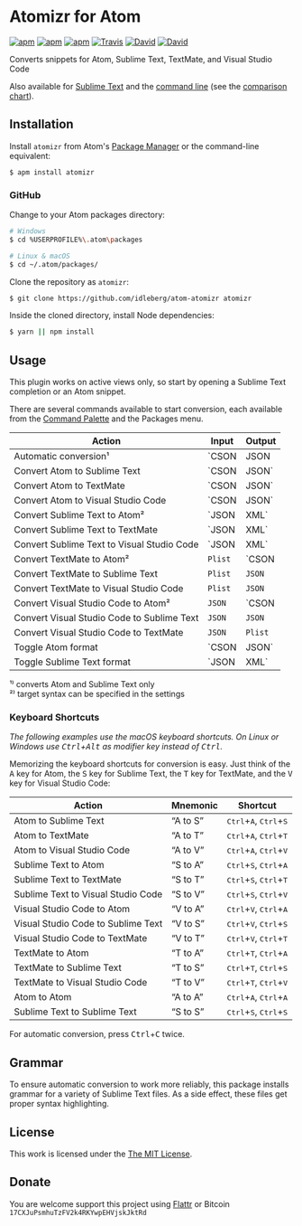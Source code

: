 # Atomizr for Atom

[![apm](https://img.shields.io/apm/l/atomizr.svg?style=flat-square)](https://atom.io/packages/atomizr)
[![apm](https://img.shields.io/apm/v/atomizr.svg?style=flat-square)](https://atom.io/packages/atomizr)
[![apm](https://img.shields.io/apm/dm/atomizr.svg?style=flat-square)](https://atom.io/packages/atomizr)
[![Travis](https://img.shields.io/travis/idleberg/atom-atomizr.svg?style=flat-square)](https://travis-ci.org/idleberg/atom-atomizr)
[![David](https://img.shields.io/david/idleberg/atom-atomizr.svg?style=flat-square)](https://david-dm.org/idleberg/atom-atomizr)
[![David](https://img.shields.io/david/dev/idleberg/atom-atomizr.svg?style=flat-square)](https://david-dm.org/idleberg/atom-atomizr?type=dev)

Converts snippets for Atom, Sublime Text, TextMate, and Visual Studio Code

Also available for [Sublime Text](https://github.com/idleberg/sublime-atomizr) and the [command line](https://github.com/idleberg/ruby-atomizr) (see the [comparison chart](https://gist.github.com/idleberg/db6833ee026d2cd7c043bba36733b701)).

## Installation

Install `atomizr` from Atom's [Package Manager](http://flight-manual.atom.io/using-atom/sections/atom-packages/) or the command-line equivalent:

`$ apm install atomizr`

### GitHub

Change to your Atom packages directory:

```bash
# Windows
$ cd %USERPROFILE%\.atom\packages

# Linux & macOS
$ cd ~/.atom/packages/
```

Clone the repository as `atomizr`:

```bash
$ git clone https://github.com/idleberg/atom-atomizr atomizr
```

Inside the cloned directory, install Node dependencies:

```bash
$ yarn || npm install
```

## Usage

This plugin works on active views only, so start by opening a Sublime Text completion or an Atom snippet.

There are several commands available to start conversion, each available from the [Command Palette](http://flight-manual.atom.io/getting-started/sections/atom-basics/#_command_palette) and the Packages menu.

Action                                     | Input           | Output
-------------------------------------------|-----------------|----------------
Automatic conversion¹                      | `CSON|JSON|XML` | `CSON|JSON|XML`
Convert Atom to Sublime Text               | `CSON|JSON`     | `JSON`
Convert Atom to TextMate                   | `CSON|JSON`     | `Plist`
Convert Atom to Visual Studio Code         | `CSON|JSON`     | `JSON`
Convert Sublime Text to Atom²              | `JSON|XML`      | `CSON|JSON`
Convert Sublime Text to TextMate           | `JSON|XML`      | `Plist`
Convert Sublime Text to Visual Studio Code | `JSON|XML`      | `JSON`
Convert TextMate to Atom²                  | `Plist`         | `CSON|JSON`
Convert TextMate to Sublime Text           | `Plist`         | `JSON`
Convert TextMate to Visual Studio Code     | `Plist`         | `JSON`
Convert Visual Studio Code to Atom²        | `JSON`          | `CSON|JSON`
Convert Visual Studio Code to Sublime Text | `JSON`          | `JSON`
Convert Visual Studio Code to TextMate     | `JSON`          | `Plist`
Toggle Atom format                         | `CSON|JSON`     | `JSON|CSON`
Toggle Sublime Text format                 | `JSON|XML`      | `XML|JSON`

¹⁾ converts Atom and Sublime Text only  
²⁾ target syntax can be specified in the settings  

### Keyboard Shortcuts

*The following examples use the macOS keyboard shortcuts. On Linux or Windows use <kbd>Ctrl</kbd>+<kbd>Alt</kbd> as modifier key instead of <kbd>Ctrl</kbd>.*

Memorizing the keyboard shortcuts for conversion is easy. Just think of the <kbd>A</kbd> key for Atom, the <kbd>S</kbd> key for Sublime Text, the <kbd>T</kbd> key for TextMate, and the <kbd>V</kbd> key for Visual Studio Code:

Action                             | Mnemonic | Shortcut
-----------------------------------|----------|-----------------------------------------------------------
Atom to Sublime Text               | “A to S” | <kbd>Ctrl</kbd>+<kbd>A</kbd>, <kbd>Ctrl</kbd>+<kbd>S</kbd>
Atom to TextMate                   | “A to T” | <kbd>Ctrl</kbd>+<kbd>A</kbd>, <kbd>Ctrl</kbd>+<kbd>T</kbd>
Atom to Visual Studio Code         | “A to V” | <kbd>Ctrl</kbd>+<kbd>A</kbd>, <kbd>Ctrl</kbd>+<kbd>V</kbd>
Sublime Text to Atom               | “S to A” | <kbd>Ctrl</kbd>+<kbd>S</kbd>, <kbd>Ctrl</kbd>+<kbd>A</kbd>
Sublime Text to TextMate           | “S to T” | <kbd>Ctrl</kbd>+<kbd>S</kbd>, <kbd>Ctrl</kbd>+<kbd>T</kbd>
Sublime Text to Visual Studio Code | “S to V” | <kbd>Ctrl</kbd>+<kbd>S</kbd>, <kbd>Ctrl</kbd>+<kbd>V</kbd>
Visual Studio Code to Atom         | “V to A” | <kbd>Ctrl</kbd>+<kbd>V</kbd>, <kbd>Ctrl</kbd>+<kbd>A</kbd>
Visual Studio Code to Sublime Text | “V to S” | <kbd>Ctrl</kbd>+<kbd>V</kbd>, <kbd>Ctrl</kbd>+<kbd>S</kbd>
Visual Studio Code to TextMate     | “V to T” | <kbd>Ctrl</kbd>+<kbd>V</kbd>, <kbd>Ctrl</kbd>+<kbd>T</kbd>
TextMate to Atom                   | “T to A” | <kbd>Ctrl</kbd>+<kbd>T</kbd>, <kbd>Ctrl</kbd>+<kbd>A</kbd>
TextMate to Sublime Text           | “T to S” | <kbd>Ctrl</kbd>+<kbd>T</kbd>, <kbd>Ctrl</kbd>+<kbd>S</kbd>
TextMate to Visual Studio Code     | “T to V” | <kbd>Ctrl</kbd>+<kbd>T</kbd>, <kbd>Ctrl</kbd>+<kbd>V</kbd>
Atom to Atom                       | “A to A” | <kbd>Ctrl</kbd>+<kbd>A</kbd>, <kbd>Ctrl</kbd>+<kbd>A</kbd>
Sublime Text to Sublime Text       | “S to S” | <kbd>Ctrl</kbd>+<kbd>S</kbd>, <kbd>Ctrl</kbd>+<kbd>S</kbd>

For automatic conversion, press <kbd>Ctrl</kbd>+<kbd>C</kbd> twice.

## Grammar

To ensure automatic conversion to work more reliably, this package installs grammar for a variety of Sublime Text files. As a side effect, these files get proper syntax highlighting.

## License

This work is licensed under the [The MIT License](LICENSE.md).

## Donate

You are welcome support this project using [Flattr](https://flattr.com/submit/auto?user_id=idleberg&url=https://github.com/idleberg/atom-atomizr) or Bitcoin `17CXJuPsmhuTzFV2k4RKYwpEHVjskJktRd`
